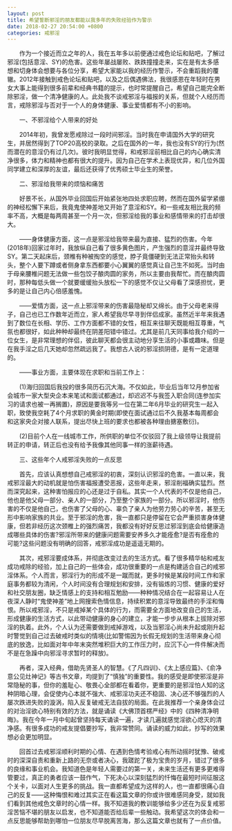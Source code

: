 ```yaml
---
layout: post
title: 希望誓断邪淫的朋友都能以我多年的失败经验作为警示
date: 2018-02-27 20:54:00 +0800
categories: 戒邪淫
---
```


　　作为一个接近而立之年的人，我在五年多以前便通过戒色论坛和贴吧，了解过邪淫(包括意淫、SY)的危害。这些年屡战屡败、跌跌撞撞走来，实在是有太多感想和切身体会想要与各位分享，希望大家能以我的经历作警示，不会重蹈我的覆辙。2012年接触到戒色论坛和贴吧，以及之后偶遇佛法，我很感恩在年轻时在男女大事上能得到很多前辈和经典书籍的提示，也时常提醒自己，希望自己能完全断除邪淫，做一个清净健康的人。此处我不谈戒邪淫与福报的关系，但就个人经历而言，戒除邪淫与否对于一个人的身体健康、事业爱情都有不小的影响。
　　一、不邪淫给个人带来的好处
　　2014年初，我曾发愿戒除过一段时间邪淫。当时我在申请国外大学的研究生，并居然得到了TOP20高校的录取。之后在国外的一年，我也没有SY的行为(然而潜在的意淫仍有过几次)。彼时我明显觉得，和戒邪淫前相比自己的内心确实清净很多，体力和精神也都有很大的提升。因为自己在学术上表现优异，和几位外国同学建立和深厚的友谊，最后还获得了优秀硕士毕业生的荣誉。
　　二、邪淫给我带来的烦恼和痛苦
　　好景不长，从国外毕业回国后开始紧张地四处求职应聘，然而在国外留学紧绷的神经松懈下来后，我竟鬼使神差地又开始了意淫和SY。和一些戒友相比我的频率不高，大概是每两周甚至一个月一次，但邪淫给我的事业和感情带来的打击却很大。
　　——身体健康方面，这一点是邪淫给我带来最为直接、猛烈的伤害。今年(2018年)回家过年时，我放纵自己看了很多黄色图片，产生强烈的意淫并最终导致SY。第二天起床后，颈椎有种被掏空的感觉，脖子竟僵硬到无法正常抬头和转头，整个人要下蹲或者侧身拿东西都要小心翼翼的感觉真让自己生不如死。当时由于母亲腰椎问题无法做一些包饺子酿肉圆的家务，所以主要由我帮忙。而在酿肉圆时，那种每低头做一个就要缓缓抬头放松一下的感觉不仅让父母看了深感担忧，更多的是让自己内心倍感羞愧。
　　——爱情方面，这一点上邪淫带来的伤害最隐秘却又绵长。由于父母老来得子，自己也已工作数年近而立，家人希望我尽早寻到伴侣成家。虽然近半年来我遇到了数位在长相、学历、工作方面都不错的女性，相互来往聊天既能相互尊重，气氛也都很好，如此种种却最终在阴差阳错中错过。尤其是前几天同事给我介绍的一位女生，是非常理想的伴侣，彼此聊天都会很主动地分享生活的小事或趣味。但是在我手淫之后几天她却忽然疏远我了。我想古人说的邪淫损阴德，是有一定道理的。
　　——事业方面，主要体现在求职和当前工作上：
　　(1)海归回国后我投的很多简历石沉大海。不仅如此，毕业后当年12月参加省会城市一家大型央企本来笔试和面试都通过，却迟迟不与我签入职合同(连参加实习的请求也被一再搁置)，原因是要我等另一位在第二年6月毕业的研究生一起入职，致使我空耗了4个月求职的黄金时期(即使在面试通过后不久我基本每周都会和这家央企对接人联系，提出尽快上班的要求也都被各种理由搪塞敷衍)。
　　(2)目前个人在一线城市工作，所供职的单位不仅驳回了我上级领导让我提前转正的申请，转正后也没有给予我像其他同事一样的涨薪待遇。
　　三、这些年个人戒邪淫失败的一点反思
　　首先，应该认真想想自己戒邪淫的初衷，深刻认识邪淫的危害。一直以来，我戒邪淫最大的动机就是怕伤害福报遭受恶报，这些年走来，邪淫削福确实猛烈。然而深究起来，这种害怕报应的心还是过于自私。其实一个人代表的不仅是他自己，他也是他父母一部分、亲人的一部分，乃至整个家族的一部分。所以邪淫时，他伤害的不仅是他自己，也伤害了父母的心、辜负了亲人为他劳力劳心的辛苦，甚至无形中影响家族的共业。至于邪淫的危害，我一直都只是停留在它会严重损害身体健康，但若非经历这次颈椎上的强烈痛苦，我都没有好好反思过邪淫到底会给健康造成哪些具体的伤害?邪淫所带来的健康问题需要安养多久才能痊愈?是否有痊愈的可能?这些问题没有明确的回答，戒邪淫成功是遥遥无期的。
　　其次，戒邪淫要成体系，并彻底改变过去的生活方式。看了很多精华帖和戒友成功戒除的经验，加上自己的一些体会，成功很重要的一点是构建适合自己的戒邪淫体系。个人而言，邪淫行为的形成不是一蹴而就，更多时候是某段时间工作和家庭事务都较为清闲，个人时间没有合理规划和安排，没有锻炼的习惯、健康的爱好和社交朋友圈，缺乏情感上的支持和相互勉励——种种情况结合在一起容易让人在夜深人静时“鬼使神差”地上网搜索色情信息，持续积累的意淫导致最终的手淫和悔恨。所以戒邪淫，不只是戒掉某个具体的行为，而需要全方面地改变自己的生活，形成健康的生活方式，以此带动健康的身心的建立，才能一步步从根本上拔除对邪淫的执着。此外，个人认为还需要做到戒掉游戏，以及当邪淫心尚未升起或刚升起时警觉到自己过去破戒时类似的情境(比如警惕因为长假无规划的生活带来身心彻底的放逸，比如面对年中年末突然堆积巨大的工作压力时，应沉下心一件件解决而不是在急躁中向邪淫寻求暂时的释放)。
　　再者，深入经典，借助先贤圣人的智慧。《了凡四训》、《太上感应篇》、《俞净意公见灶神记》等古书文章，均提到了“慎独”的重要性。我的感受是即使邪淫是非常隐秘的事，但你的羞耻心、敬畏心全部都在看着你，更重要的是邪淫怕人知的这种阴暗心理，会促使内心本就不强大、戒邪淫功夫还不稳固、决心还不够强烈的人屡次跌进失败的漩涡，陷入反复破戒无法自拔的局面。在此我推荐一个亲身体会过的对治淫欲心特别有效的方法，就是诵读《大佛顶首楞严经》中的《四种清净明晦》。我在今年一月中旬起曾坚持每天诵读一遍，才读几遍就感觉淫欲心熄灭的清净感。有很多成功的戒友提倡要抄写，我非常赞同。诵读的威力如此，抄写的效果想必会更加明显。
　　回首过去戒邪淫顺利时期的心情、在遇到色情考验戒心有所动摇时犹豫、破戒时的深深自责和重新上路的无奈或者决心，我蹉跎了极为宝贵的岁月，错过了很多的良缘和事业机会。我知道色是年轻人需要过的第一关，未来生活还有更多更难得管要过，真正的勇者应该一鼓作气，下死决心以深刻猛烈的忏悔在最短时间征服这个关卡，以面对人生更多的挑战。我一直都希望成为这样的人，也一直都很痛心自己的反复——这种悔恨和难过其实正在看这篇文章的你或许很难感同身受，就如我们看到其他戒色文章时的心情一样。我不知道我的教训能够给多少还在为反复戒邪淫苦恼不堪的朋友以启发，也不知道能否给后辈一些触动。我希望这次的体会和一点反思能够帮助到哪怕一位朋友尽早脱离苦海，那么这篇文章也就有了一点价值。